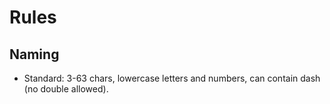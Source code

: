 # Rules

## Naming

- Standard: 3-63 chars, lowercase letters and numbers, can contain dash (no double allowed).
